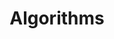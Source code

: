 ---
layout: tag-list
type: tag
title: Algorithms
slug: algorithms
category:
sidebar: true
description: >
  
---